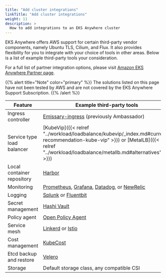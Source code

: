 ```yaml
---
title: "Add cluster integrations"
linkTitle: "Add cluster integrations"
weight: 11
description: >
  How to add integrations to an EKS Anywhere cluster
---
```


EKS Anywhere offers AWS support for certain third-party vendor components,
namely Ubuntu TLS, Cilium, and Flux.
It also provides flexibility for you to integrate with your choice of tools in other areas.
Below is a list of example third-party tools your consideration.

For a full list of partner integration options, please visit [Amazon EKS Anywhere Partner page](https://aws.amazon.com/eks/eks-anywhere/partners/).

{{% alert title="Note" color="primary" %}}
The solutions listed on this page have not been tested by AWS and are not covered by the EKS Anywhere Support Subscription.
{{% /alert %}}

| Feature                       | Example third-party tools                 |
|-------------------------------|-------------------------------------------|
| Ingress controller            | [Emissary-ingress](https://www.getambassador.io/products/api-gateway/) (previously Ambassador)          |
| Service type load balancer    | [KubeVip]({{< relref "../workload/loadbalance/kubevip/_index.md#current-recommendation-kube-vip" >}}) or [MetalLB]({{< relref "../workload/loadbalance/metallb.md#alternatives" >}})|
| Local container repository    | [Harbor](https://goharbor.io/)                                    |
| Monitoring                    | [Prometheus](https://sysdig.com/products/monitor/prometheus-monitoring/), [Grafana](https://grafana.com/), [Datadog](https://www.datadoghq.com/blog/monitoring-kubernetes-with-datadog/), or [NewRelic](https://newrelic.com/platform/kubernetes/monitoring-guide) |
| Logging                 | [Splunk](https://www.splunk.com/en_us/blog/platform/introducing-the-splunk-operator-for-kubernetes.html) or [Fluentbit](https://fluentbit.io/kubernetes/)                                    |
| Secret management             | [Hashi Vault](https://www.vaultproject.io/docs/platform/k8s)                               |
| Policy agent                  | [Open Policy Agent](https://www.openpolicyagent.org/docs/latest/kubernetes-introduction/)                                       |
| Service mesh                  | [Linkerd](https://linkerd.io/) or [Istio](https://istio.io/)                         |
| Cost management               | [KubeCost](https://www.kubecost.com/)                                  |
| Etcd backup and restore       | [Velero](https://velero.io/)                                    |
| Storage                       | Default storage class, any compatible CSI |

